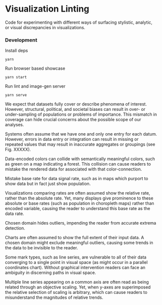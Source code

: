 # Visualization Linting

Code for experimenting with different ways of surfacing stylistic, analytic, or visual discrepancies in visualizations.



### Development

Install deps

```
yarn
```

Run browser based showcase

```
yarn start
```


Run lint and image-gen server

```
yarn serve
```


We expect that datasets fully cover or describe phenomena of interest. However, structural, political, and societal biases can result in over- or under-sampling of populations or problems of importance. This mismatch in coverage can hide crucial concerns about the possible scope of our analyses.

Systems often assume that we have one and only one entry for each datum. However, errors in data entry or integration can result in missing or repeated values that may result in inaccurate aggregates or groupings (see Fig. XXXXX).

Data-encoded colors can collide with semantically meaningful colors, such as green on a map indicating a forest. This collision can cause readers to mistake the rendered data for associated with that color-connection.

Mistake base rate for data signal rate, such as in maps which purport to show data but in fact just show population.

Visualizations comparing rates are often assumed show the relative rate, rather than the absolute rate. Yet, many displays give prominence to these absolute or base rates (such as population in choropleth maps) rather than encoded variable, causing the reader to understand this base rate as the data rate.


Chosen domain hides outliers, impending the reader from accurate extrema detection.

Charts are often assumed to show the full extent of their input data. A chosen domain might exclude meaningful outliers, causing some trends in the data to be invisible to the reader.


Some mark types, such as line series, are vulnerable to all of their data converging to a single point in visual space (as might occur in a parallel coordinates chart). Without graphical intervention readers can face an ambiguity in discerning paths in visual space.

Multiple line series appearing on a common axis are often read as being related through an objective scaling. Yet, when y-axes are superimposed the relative selection of scaling is arbitrary, which can cause readers to misunderstand the magnitudes of relative trends.

